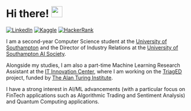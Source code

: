 # Hi there! <img src="https://raw.githubusercontent.com/MartinHeinz/MartinHeinz/master/wave.gif" width="30px">

[![LinkedIn](https://img.shields.io/badge/LinkedIn-%230077B5.svg?&style=for-the-badge&logo=Linkedin&logoColor=white)](https://www.linkedin.com/in/GiovanniArcudi)
[![Kaggle](https://img.shields.io/badge/kaggle-%2320BEFF.svg?&style=for-the-badge&logo=kaggle&logoColor=white)](https://www.kaggle.com/GiovanniArcudi)
[![HackerRank](https://img.shields.io/badge/HackerRank-%232EC866.svg?&style=for-the-badge&logo=HackerRank&logoColor=white)](https://www.hackerrank.com/GiovanniArcudi)

I am a second-year Computer Science student at the [University of Southampton](https://www.southampton.ac.uk/) and the Director of Industry Relations at the [University of Southampton AI Society](https://linktr.ee/USAIS).

Alongside my studies, I am also a part-time Machine Learning Research Assistant at the [IT Innovation Center](http://www.it-innovation.soton.ac.uk/), where I am working on the [TriagED](http://www.it-innovation.soton.ac.uk/projects/triaged) project, funded by [The Alan Turing Institute](https://www.turing.ac.uk/research/research-projects/decision-support-algorithms-emergency-departments).

I have a strong interest in AI/ML advancements (with a particular focus on FinTech applications such as Algorithmic Trading and Sentiment Analysis) and Quantum Computing applications. 
